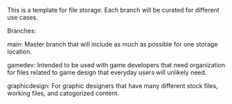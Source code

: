 This is a template for file storage. Each branch will be curated for different use cases.

Branches:

main: Master branch that will include as much as possible for one storage location.

gamedev: Intended to be used with game developers that need organization for files related to game design that everyday users will unlikely need.

graphicdesign: For graphic designers that have many different stock files, working files, and catogorized content.
